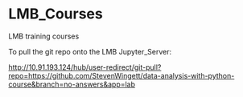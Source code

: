# LMB_Courses
LMB training courses


To pull the git repo onto the LMB Jupyter_Server:

http://10.91.193.124/hub/user-redirect/git-pull?repo=https://github.com/StevenWingett/data-analysis-with-python-course&branch=no-answers&app=lab
